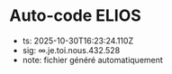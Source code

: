 # Auto-code ELIOS
- ts: 2025-10-30T16:23:24.110Z
- sig: ∞.je.toi.nous.432.528
- note: fichier généré automatiquement